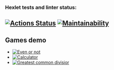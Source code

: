 ### Hexlet tests and linter status:
[![Actions Status](https://github.com/Osayanny/python-project-49/actions/workflows/hexlet-check.yml/badge.svg)](https://github.com/Osayanny/python-project-49/actions)
[![Maintainability](https://api.codeclimate.com/v1/badges/035ff8a7d41ed2ef183c/maintainability)](https://codeclimate.com/github/Osayanny/python-project-49/maintainability)
---
## Games demo
* [![Even or not](https://asciinema.org/a/fZyR6j2B97kp7PEUTjUz7WEms)](https://asciinema.org/a/fZyR6j2B97kp7PEUTjUz7WEms)
* [![Calculator](https://asciinema.org/a/WXoEtopFE2NZPW64vsiOlqdGU)](https://asciinema.org/a/WXoEtopFE2NZPW64vsiOlqdGU)
* [![Greatest common divisior](https://asciinema.org/a/oIKUPJdD5CK9kKys0uQaes7Xv)](https://asciinema.org/a/oIKUPJdD5CK9kKys0uQaes7Xv)
